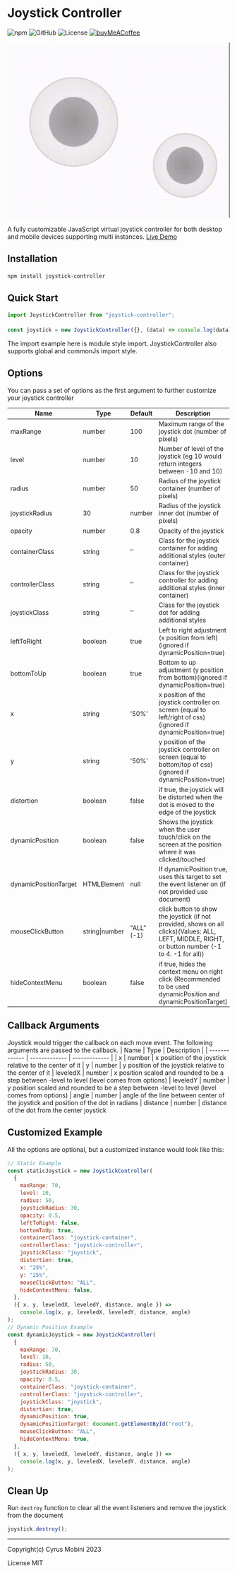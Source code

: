 # Joystick Controller

![npm](https://img.shields.io/npm/v/joystick-controller)
![GitHub](https://img.shields.io/github/package-json/v/cyrus2281/joystick-controller?color=red&label=Github)
![License](https://img.shields.io/github/license/cyrus2281/joystick-controller)
[![buyMeACoffee](https://img.shields.io/badge/BuyMeACoffee-cyrus2281-yellow?logo=buymeacoffee)](https://www.buymeacoffee.com/cyrus2281)

![joystick-controller](https://raw.githubusercontent.com/cyrus2281/joystick-controller/main/example/joystick-controller.gif)

A fully customizable JavaScript virtual joystick controller for both desktop and mobile devices supporting multi instances.
[Live Demo](https://joystick-controller.netlify.app)

## Installation

```bash
npm install joystick-controller
```

## Quick Start

```js
import JoystickController from "joystick-controller";

const joystick = new JoystickController({}, (data) => console.log(data));
```

The import example here is module style import. JoystickController also supports global and commonJs import style.

## Options

You can pass a set of options as the first argument to further customize your joystick controller

| Name                  | Type           | Default    | Description                                                                                                                                        |
| --------------------- | -------------- | ---------- | -------------------------------------------------------------------------------------------------------------------------------------------------- |
| maxRange              | number         | 100        | Maximum range of the joystick dot (number of pixels)                                                                                               |
| level                 | number         | 10         | Number of level of the joystick (eg 10 would return integers between -10 and 10)                                                                   |
| radius                | number         | 50         | Radius of the joystick container (number of pixels)                                                                                                |
| joystickRadius        | 30             | number     | Radius of the joystick inner dot (number of pixels)                                                                                                |
| opacity               | number         | 0.8        | Opacity of the joystick                                                                                                                            |
| containerClass        | string         | ''         | Class for the joystick container for adding additional styles (outer container)                                                                    |
| controllerClass       | string         | ''         | Class for the joystick controller for adding additional styles (inner container)                                                                   |
| joystickClass         | string         | ''         | Class for the joystick dot for adding additional styles                                                                                            |
| leftToRight           | boolean        | true       | Left to right adjustment (x position from left)(ignored if dynamicPosition=true)                                                                   |
| bottomToUp            | boolean        | true       | Bottom to up adjustment (y position from bottom)(ignored if dynamicPosition=true)                                                                  |
| x                     | string         | '50%'      | x position of the joystick controller on screen (equal to left/right of css)(ignored if dynamicPosition=true)                                      |
| y                     | string         | '50%'      | y position of the joystick controller on screen (equal to bottom/top of css)(ignored if dynamicPosition=true)                                      |
| distortion            | boolean        | false      | if true, the joystick will be distorted when the dot is moved to the edge of the joystick                                                          |
| dynamicPosition       | boolean        | false      | Shows the joystick when the user touch/click on the screen at the position where it was clicked/touched                                            |
| dynamicPositionTarget | HTMLElement    | null       | If dynamicPosition true, uses this target to set the event listener on (if not provided use document)                                              |
| mouseClickButton      | string\|number | "ALL" (-1) | click button to show the joystick (if not provided, shows on all clicks)(Values: ALL, LEFT, MIDDLE, RIGHT, or button number (-1 to 4. -1 for all)) |
| hideContextMenu       | boolean        | false      | if true, hides the context menu on right click  (Recommended to be used dynamicPosition and dynamicPositionTarget) |

## Callback Arguments

Joystick would trigger the callback on each move event. The following arguments are passed to the callback.
| Name | Type | Description |
| ------------- | ------------- | ------------- |
| x | number | x position of the joystick relative to the center of it
| y | number | y position of the joystick relative to the center of it
| leveledX | number | x position scaled and rounded to be a step between -level to level (level comes from options)
| leveledY | number | y position scaled and rounded to be a step between -level to level (level comes from options)
| angle | number | angle of the line between center of the joystick and position of the dot in radians
| distance | number | distance of the dot from the center joystick

## Customized Example

All the options are optional, but a customized instance would look like this:

```js
// Static Example
const staticJoystick = new JoystickController(
  {
    maxRange: 70,
    level: 10,
    radius: 50,
    joystickRadius: 30,
    opacity: 0.5,
    leftToRight: false,
    bottomToUp: true,
    containerClass: "joystick-container",
    controllerClass: "joystick-controller",
    joystickClass: "joystick",
    distortion: true,
    x: "25%",
    y: "25%",
    mouseClickButton: "ALL",
    hideContextMenu: false,
  },
  ({ x, y, leveledX, leveledY, distance, angle }) =>
    console.log(x, y, leveledX, leveledY, distance, angle)
);
// Dynamic Position Example
const dynamicJoystick = new JoystickController(
  {
    maxRange: 70,
    level: 10,
    radius: 50,
    joystickRadius: 30,
    opacity: 0.5,
    containerClass: "joystick-container",
    controllerClass: "joystick-controller",
    joystickClass: "joystick",
    distortion: true,
    dynamicPosition: true,
    dynamicPositionTarget: document.getElementById("root"),
    mouseClickButton: "ALL",
    hideContextMenu: true,
  },
  ({ x, y, leveledX, leveledY, distance, angle }) =>
    console.log(x, y, leveledX, leveledY, distance, angle)
);
```

## Clean Up

Run `destroy` function to clear all the event listeners and remove the joystick from the document

```js
joystick.destroy();
```

---

Copyright(c) Cyrus Mobini 2023

License MIT
